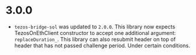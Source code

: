 # 3.0.0
* `tezos-bridge-sol` was updated to `2.0.0`. This library now expects TezosOnEthClient constructor to accept one additional argument: `replaceDuration_`. This library can also resubmit header on top of header that has not passed challenge period. Under certain conditions.
